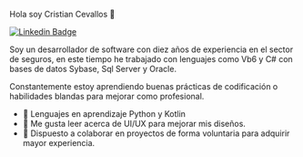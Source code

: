 Hola soy Cristian Cevallos 👋

[![Linkedin Badge](https://img.shields.io/badge/-CristianCevallos-blue?style=flat-square&logo=Linkedin&logoColor=white&link=https://www.linkedin.com/in/cristiancevallos/)](https://www.linkedin.com/in/cristiancevallos/)

Soy un desarrollador de software con diez años de experiencia en el sector de seguros, en este tiempo he trabajado con lenguajes como Vb6 y C# con bases de datos Sybase, Sql Server y Oracle.

Constantemente estoy aprendiendo buenas prácticas de codificación o habilidades blandas para mejorar como profesional.

- 👀 Lenguajes en aprendizaje Python y Kotlin
- 🌱 Me gusta leer acerca de UI/UX para mejorar mis diseños.
- 💞️ Dispuesto a colaborar en proyectos de forma voluntaria para adquirir mayor experiencia.

<!---
KristianDevEC/KristianDevEC is a ✨ special ✨ repository because its `README.md` (this file) appears on your GitHub profile.
You can click the Preview link to take a look at your changes.
--->

